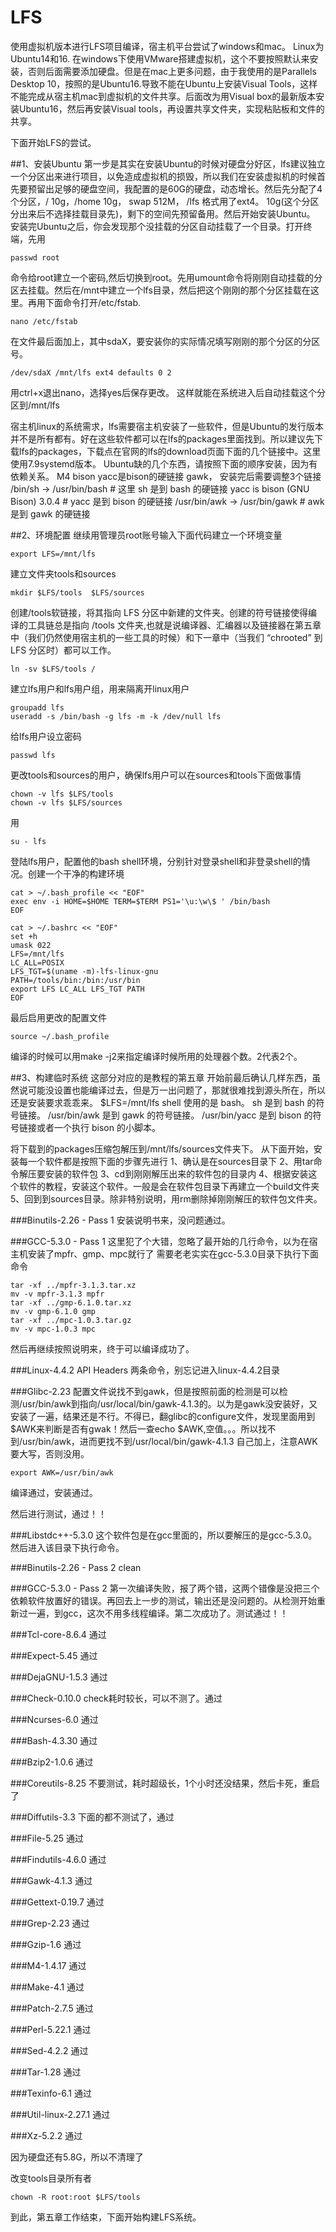 # LFS
使用虚拟机版本进行LFS项目编译，宿主机平台尝试了windows和mac。
Linux为Ubuntu14和16.
在windows下使用VMware搭建虚拟机，这个不要按照默认来安装，否则后面需要添加硬盘。但是在mac上更多问题，由于我使用的是Parallels Desktop 10，按照的是Ubuntu16.导致不能在Ubuntu上安装Visual Tools，这样不能完成从宿主机mac到虚拟机的文件共享。后面改为用Visual box的最新版本安装Ubuntu16，然后再安装Visual tools，再设置共享文件夹，实现粘贴板和文件的共享。

下面开始LFS的尝试。

##1、安装Ubuntu
第一步是其实在安装Ubuntu的时候对硬盘分好区，lfs建议独立一个分区出来进行项目，以免造成虚拟机的损毁，所以我们在安装虚拟机的时候首先要预留出足够的硬盘空间，我配置的是60G的硬盘，动态增长。然后先分配了4个分区，/ 10g，/home 10g， swap 512M， /lfs  格式用了ext4。 10g(这个分区分出来后不选择挂载目录先)，剩下的空间先预留备用。然后开始安装Ubuntu。
安装完Ubuntu之后，你会发现那个没挂载的分区自动挂载了一个目录。打开终端，先用
``` 
passwd root
``` 
命令给root建立一个密码,然后切换到root。先用umount命令将刚刚自动挂载的分区去挂载。然后在/mnt中建立一个lfs目录，然后把这个刚刚的那个分区挂载在这里。再用下面命令打开/etc/fstab.
```
nano /etc/fstab
```
在文件最后面加上，其中sdaX，要安装你的实际情况填写刚刚的那个分区的分区号。
```
/dev/sdaX /mnt/lfs ext4 defaults 0 2  
```
用ctrl+x退出nano，选择yes后保存更改。
这样就能在系统进入后自动挂载这个分区到/mnt/lfs

宿主机linux的系统需求，lfs需要宿主机安装了一些软件，但是Ubuntu的发行版本并不是所有都有。好在这些软件都可以在lfs的packages里面找到。所以建议先下载lfs的packages，下载点在官网的lfs的download页面下面的几个链接中。这里使用7.9systemd版本。
Ubuntu缺的几个东西，请按照下面的顺序安装，因为有依赖关系。
M4
bison
yacc是bison的硬链接
gawk，
安装完后需要调整3个链接
/bin/sh -> /usr/bin/bash # 这里 sh 是到 bash 的硬链接
yacc is bison (GNU Bison) 3.0.4 # yacc 是到 bison 的硬链接
/usr/bin/awk -> /usr/bin/gawk # awk 是到 gawk 的硬链接


##2、环境配置
继续用管理员root账号输入下面代码建立一个环境变量
```
export LFS=/mnt/lfs
```
建立文件夹tools和sources
```
mkdir $LFS/tools  $LFS/sources
```
创建/tools软链接，将其指向 LFS 分区中新建的文件夹。创建的符号链接使得编译的工具链总是指向 /tools 文件夹,也就是说编译器、汇编器以及链接器在第五章中（我们仍然使用宿主机的一些工具的时候）和下一章中（当我们 “chrooted” 到 LFS 分区时）都可以工作。
```
ln -sv $LFS/tools /
```

建立lfs用户和lfs用户组，用来隔离开linux用户
```
groupadd lfs
useradd -s /bin/bash -g lfs -m -k /dev/null lfs
```
给lfs用户设立密码
```
passwd lfs
```
更改tools和sources的用户，确保lfs用户可以在sources和tools下面做事情
```
chown -v lfs $LFS/tools
chown -v lfs $LFS/sources
```
用
```
su - lfs
```
登陆lfs用户，配置他的bash shell环境，分别针对登录shell和非登录shell的情况。创建一个干净的构建环境
```
cat > ~/.bash_profile << "EOF"
exec env -i HOME=$HOME TERM=$TERM PS1='\u:\w\$ ' /bin/bash
EOF
```
```
cat > ~/.bashrc << "EOF"
set +h
umask 022
LFS=/mnt/lfs
LC_ALL=POSIX
LFS_TGT=$(uname -m)-lfs-linux-gnu
PATH=/tools/bin:/bin:/usr/bin
export LFS LC_ALL LFS_TGT PATH
EOF
```
最后启用更改的配置文件
```
source ~/.bash_profile
```

编译的时候可以用make -j2来指定编译时候所用的处理器个数。2代表2个。

##3、构建临时系统
这部分对应的是教程的第五章
开始前最后确认几样东西，虽然说可能没设置也能编译过去，但是万一出问题了，那就很难找到源头所在，所以还是安装要求乖乖来。
$LFS=/mnt/lfs
shell 使用的是 bash。
sh 是到 bash 的符号链接。
/usr/bin/awk 是到 gawk 的符号链接。
/usr/bin/yacc 是到 bison 的符号链接或者一个执行 bison 的小脚本。

将下载到的packages压缩包解压到/mnt/lfs/sources文件夹下。
从下面开始，安装每一个软件都是按照下面的步骤先进行
1、确认是在sources目录下
2、用tar命令解压要安装的软件包
3、cd到刚刚解压出来的软件包的目录内
4、根据安装这个软件的教程，安装这个软件。一般是会在软件包目录下再建立一个build文件夹
5、回到到sources目录。除非特别说明，用rm删除掉刚刚解压的软件包文件夹。

###Binutils-2.26 - Pass 1
安装说明书来，没问题通过。

###GCC-5.3.0 - Pass 1
这里犯了个大错，忽略了最开始的几行命令，以为在宿主机安装了mpfr、gmp、mpc就行了
需要老老实实在gcc-5.3.0目录下执行下面命令
```
tar -xf ../mpfr-3.1.3.tar.xz
mv -v mpfr-3.1.3 mpfr
tar -xf ../gmp-6.1.0.tar.xz
mv -v gmp-6.1.0 gmp
tar -xf ../mpc-1.0.3.tar.gz
mv -v mpc-1.0.3 mpc
```
然后再继续按照说明来，终于可以编译成功了。

###Linux-4.4.2 API Headers
两条命令，别忘记进入linux-4.4.2目录

###Glibc-2.23
配置文件说找不到gawk，但是按照前面的检测是可以检测/usr/bin/awk到指向/usr/local/bin/gawk-4.1.3的。以为是gawk没安装好，又安装了一遍，结果还是不行。不得已，翻glibc的configure文件，发现里面用到$AWK来判断是否有gwak！然后一查echo $AWK,空值。。。所以找不到/usr/bin/awk，进而更找不到/usr/local/bin/gawk-4.1.3
自己加上，注意AWK要大写，否则没用。
```
export AWK=/usr/bin/awk
```
编译通过，安装通过。

然后进行测试，通过！！

###Libstdc++-5.3.0
这个软件包是在gcc里面的，所以要解压的是gcc-5.3.0。然后进入该目录下执行命令。


###Binutils-2.26 - Pass 2
clean

###GCC-5.3.0 - Pass 2
第一次编译失败，报了两个错，这两个错像是没把三个依赖软件放置好的错误。再回去上一步的测试，输出还是没问题的。从检测开始重新过一遍，到gcc，这次不用多线程编译。第二次成功了。测试通过！！

###Tcl-core-8.6.4
通过

###Expect-5.45
通过

###DejaGNU-1.5.3
通过

###Check-0.10.0
check耗时较长，可以不测了。通过

###Ncurses-6.0
通过

###Bash-4.3.30
通过

###Bzip2-1.0.6
通过

###Coreutils-8.25
不要测试，耗时超级长，1个小时还没结果，然后卡死，重启了

###Diffutils-3.3
下面的都不测试了，通过

###File-5.25
通过

###Findutils-4.6.0
通过

###Gawk-4.1.3
通过

###Gettext-0.19.7
通过

###Grep-2.23
通过

###Gzip-1.6
通过

###M4-1.4.17
通过

###Make-4.1
通过

###Patch-2.7.5
通过

###Perl-5.22.1
通过

###Sed-4.2.2
通过

###Tar-1.28
通过

###Texinfo-6.1
通过

###Util-linux-2.27.1
通过

###Xz-5.2.2
通过

因为硬盘还有5.8G，所以不清理了

改变tools目录所有者
```
chown -R root:root $LFS/tools
```

到此，第五章工作结束，下面开始构建LFS系统。


